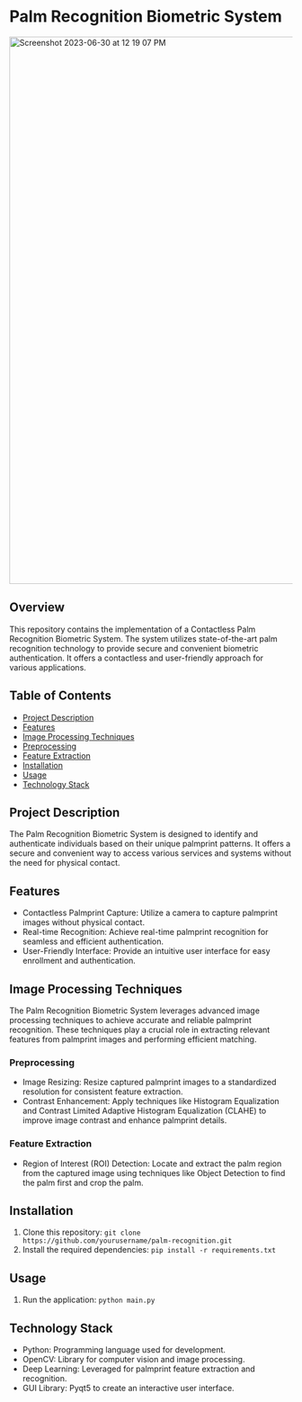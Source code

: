 # Palm Recognition Biometric System
<img width="973" alt="Screenshot 2023-06-30 at 12 19 07 PM" src="https://github.com/Smith-S-S/Contactless-Palm-Recognition-System/assets/80092760/8535a901-f5d2-42e1-be10-2bd38b8bdded">


## Overview

This repository contains the implementation of a Contactless Palm Recognition Biometric System. The system utilizes state-of-the-art palm recognition technology to provide secure and convenient biometric authentication. It offers a contactless and user-friendly approach for various applications.

## Table of Contents

- [Project Description](#project-description)
- [Features](#features)
- [Image Processing Techniques](#Image-Processing-Techniques)
- [Preprocessing](#Preprocessing)
- [Feature Extraction](#Feature-Extraction)
- [Installation](#installation)
- [Usage](#usage)
- [Technology Stack](#technology-stack)


## Project Description

The Palm Recognition Biometric System is designed to identify and authenticate individuals based on their unique palmprint patterns. It offers a secure and convenient way to access various services and systems without the need for physical contact.

## Features

- Contactless Palmprint Capture: Utilize a camera to capture palmprint images without physical contact.
- Real-time Recognition: Achieve real-time palmprint recognition for seamless and efficient authentication.
- User-Friendly Interface: Provide an intuitive user interface for easy enrollment and authentication.

## Image Processing Techniques

The Palm Recognition Biometric System leverages advanced image processing techniques to achieve accurate and reliable palmprint recognition. These techniques play a crucial role in extracting relevant features from palmprint images and performing efficient matching.

### Preprocessing

- Image Resizing: Resize captured palmprint images to a standardized resolution for consistent feature extraction.
- Contrast Enhancement: Apply techniques like Histogram Equalization and Contrast Limited Adaptive Histogram Equalization (CLAHE) to improve image contrast and enhance palmprint details.

### Feature Extraction

- Region of Interest (ROI) Detection: Locate and extract the palm region from the captured image using techniques like Object Detection to find the palm first and crop the palm.

## Installation

1. Clone this repository: `git clone https://github.com/yourusername/palm-recognition.git`
2. Install the required dependencies: `pip install -r requirements.txt`

## Usage

1. Run the application: `python main.py`

## Technology Stack

- Python: Programming language used for development.
- OpenCV: Library for computer vision and image processing.
- Deep Learning: Leveraged for palmprint feature extraction and recognition.
- GUI Library: Pyqt5 to create an interactive user interface.

